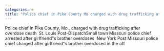 ```yaml
---
categories: e
title: "Police chief in Pike County Mo charged with drug trafficking after overdose death  St Louis PostDispatch"
---
```

Police chief in Pike County, Mo., charged with drug trafficking after overdose death&nbsp;&nbsp;St. Louis Post-DispatchSmall town Missouri police chief arrested after girlfriend"s brother overdoses&nbsp;&nbsp;New York Post Missouri police chief charged after girlfriend"s brother overdosed in the off